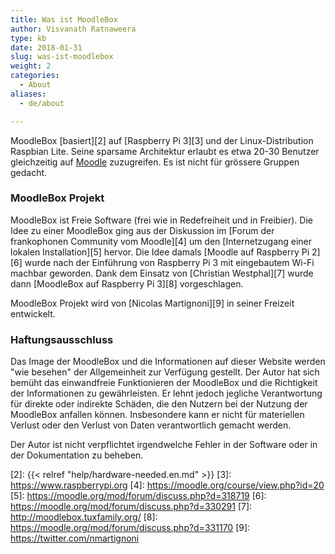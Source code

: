 ```yaml
---
title: Was ist MoodleBox
author: Visvanath Ratnaweera
type: kb
date: 2018-01-31
slug: was-ist-moodlebox
weight: 2
categories:
  - About
aliases:
  - de/about

---
```

MoodleBox [basiert][2] auf [Raspberry Pi 3][3] und der Linux-Distribution Raspbian Lite. Seine sparsame Architektur erlaubt es etwa 20-30 Benutzer gleichzeitig auf [Moodle][1] zuzugreifen. Es ist nicht für grössere Gruppen gedacht.

### MoodleBox Projekt

MoodleBox ist Freie Software (frei wie in Redefreiheit und in Freibier). Die Idee zu einer MoodleBox ging aus der Diskussion im [Forum der frankophonen Community vom Moodle][4] um den [Internetzugang einer lokalen Installation][5] hervor. Die Idee damals [Moodle auf Raspberry Pi 2][6] wurde nach der Einführung von Raspberry Pi 3 mit eingebautem Wi-Fi machbar geworden. Dank dem Einsatz von [Christian Westphal][7] wurde dann [MoodleBox auf Raspberry Pi 3][8] vorgeschlagen.

MoodleBox Projekt wird von [Nicolas Martignoni][9] in seiner Freizeit entwickelt.

### Haftungsausschluss

Das Image der MoodleBox und die Informationen auf dieser Website werden "wie besehen" der Allgemeinheit zur Verfügung gestellt. Der Autor hat sich bemüht das einwandfreie Funktionieren der MoodleBox und die Richtigkeit der Informationen zu gewährleisten. Er lehnt jedoch jegliche Verantwortung für direkte oder indirekte Schäden, die den Nutzern bei der Nutzung der MoodleBox anfallen können. Insbesondere kann er nicht für materiellen Verlust oder den Verlust von Daten verantwortlich gemacht werden.

Der Autor ist nicht verpflichtet irgendwelche Fehler in der Software oder in der Dokumentation zu beheben.

 [1]: https://moodle.org
 [2]: {{< relref "help/hardware-needed.en.md" >}}
 [3]: https://www.raspberrypi.org
 [4]: https://moodle.org/course/view.php?id=20
 [5]: https://moodle.org/mod/forum/discuss.php?d=318719
 [6]: https://moodle.org/mod/forum/discuss.php?d=330291
 [7]: http://moodlebox.tuxfamily.org/
 [8]: https://moodle.org/mod/forum/discuss.php?d=331170
 [9]: https://twitter.com/nmartignoni
